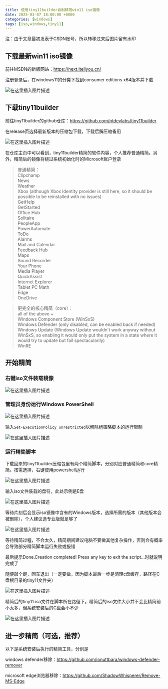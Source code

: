 ```yaml
---
title: 使用tiny11builder自制精简win11 iso镜像
date: 2025-03-07 18:00:00 +0800
categories: [windows]
tags: [iso,windows,tiny11]
---
```


注：由于文章最初发表于CSDN账号，所以转移过来后图片留有水印

## 下载最新win11 iso镜像

前往MSDN的新版网站：https://next.itellyou.cn/

注册登录后，在windows11的分类下找到consumer editions x64版本并下载

![在这里插入图片描述](https://testingcf.jsdelivr.net/gh/ghostdavid/ghostdavid.github.io@main/assets/images/2025-03-07-tiny11builder/1.png)

## 下载tiny11builder

前往tiny11builder的github仓库：https://github.com/ntdevlabs/tiny11builder​

在release页选择最新版本的压缩包下载，下载后解压缩备用

![在这里插入图片描述](https://testingcf.jsdelivr.net/gh/ghostdavid/ghostdavid.github.io@main/assets/images/2025-03-07-tiny11builder/2.png)

在仓库主页中可以看到，tiny11builder精简的软件内容，个人推荐普通精简。另外，精简后的镜像将绕过系统初始化时的Microsoft账户登录

>普通精简：  
Clipchamp  
News  
Weather  
Xbox (although Xbox Identity provider is still here, so it should be possible to be reinstalled with no issues)  
GetHelp  
GetStarted  
Office Hub  
Solitaire  
PeopleApp  
PowerAutomate  
ToDo  
Alarms  
Mail and Calendar  
Feedback Hub  
Maps  
Sound Recorder  
Your Phone  
Media Player  
QuickAssist  
Internet Explorer  
Tablet PC Math  
Edge  
OneDrive  

>更完全的核心精简（core）：  
all of the above +  
Windows Component Store (WinSxS)  
Windows Defender (only disabled, can be enabled back if needed)  
Windows Update (Windows Update wouldn't work anyway without WinSxS, so enabling it would only put the system in a state where it would try to update but fail spectacularily)  
WinRE  

## 开始精简

### 右键iso文件装载镜像

![在这里插入图片描述](https://testingcf.jsdelivr.net/gh/ghostdavid/ghostdavid.github.io@main/assets/images/2025-03-07-tiny11builder/3.png)

### 管理员身份运行Windows PowerShell

![在这里插入图片描述](https://testingcf.jsdelivr.net/gh/ghostdavid/ghostdavid.github.io@main/assets/images/2025-03-07-tiny11builder/4.png)

输入`Set-ExecutionPolicy unrestricted`以解除组策略脚本的运行限制

![在这里插入图片描述](https://testingcf.jsdelivr.net/gh/ghostdavid/ghostdavid.github.io@main/assets/images/2025-03-07-tiny11builder/5.png)

### 运行精简脚本

下载回来的tiny11builder压缩包里有两个精简脚本，分别对应普通精简和core精简。按需选择，右键使用powershell运行

![在这里插入图片描述](https://testingcf.jsdelivr.net/gh/ghostdavid/ghostdavid.github.io@main/assets/images/2025-03-07-tiny11builder/6.png)

输入iso文件装载的盘符，此处示例是E盘

![在这里插入图片描述](https://testingcf.jsdelivr.net/gh/ghostdavid/ghostdavid.github.io@main/assets/images/2025-03-07-tiny11builder/7.png)

等待片刻后会显示iso镜像中含有的Windows版本，选择所需的版本（其他版本会被删除），个人建议选专业版就足够了

![在这里插入图片描述](https://testingcf.jsdelivr.net/gh/ghostdavid/ghostdavid.github.io@main/assets/images/2025-03-07-tiny11builder/8.png)

等待精简过程，不会太久，精简期间建议电脑不要做其他复杂操作，否则会有概率会导致部分精简脚本运行失败或报错

最后提示Done.Creation completed! Press any key to exit the script...时就说明完成了

随便敲个键，回车退出（一定要做，因为脚本最后一步是清理c盘缓存，路径在C盘根目录的tiny11文件夹）

![在这里插入图片描述](https://testingcf.jsdelivr.net/gh/ghostdavid/ghostdavid.github.io@main/assets/images/2025-03-07-tiny11builder/9.png)

精简后的tiny11.iso文件在脚本所在路径下。精简后的iso文件大小并不会比精简前小太多，但系统安装后的C盘会小不少

![在这里插入图片描述](https://testingcf.jsdelivr.net/gh/ghostdavid/ghostdavid.github.io@main/assets/images/2025-03-07-tiny11builder/10.png)

## 进一步精简（可选，推荐）

以下是系统安装后执行的精简工具，分别是

windows defender移除：https://github.com/ionuttbara/windows-defender-remover

microsoft edge浏览器移除：https://github.com/ShadowWhisperer/Remove-MS-Edge
